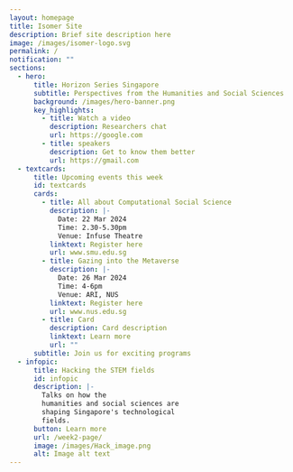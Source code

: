 ```yaml
---
layout: homepage
title: Isomer Site
description: Brief site description here
image: /images/isomer-logo.svg
permalink: /
notification: ""
sections:
  - hero:
      title: Horizon Series Singapore
      subtitle: Perspectives from the Humanities and Social Sciences
      background: /images/hero-banner.png
      key_highlights:
        - title: Watch a video
          description: Researchers chat
          url: https://google.com
        - title: speakers
          description: Get to know them better
          url: https://gmail.com
  - textcards:
      title: Upcoming events this week
      id: textcards
      cards:
        - title: All about Computational Social Science
          description: |-
            Date: 22 Mar 2024
            Time: 2.30-5.30pm
            Venue: Infuse Theatre
          linktext: Register here
          url: www.smu.edu.sg
        - title: Gazing into the Metaverse
          description: |-
            Date: 26 Mar 2024
            Time: 4-6pm
            Venue: ARI, NUS
          linktext: Register here
          url: www.nus.edu.sg
        - title: Card
          description: Card description
          linktext: Learn more
          url: ""
      subtitle: Join us for exciting programs
  - infopic:
      title: Hacking the STEM fields
      id: infopic
      description: |-
        Talks on how the
        humanities and social sciences are
        shaping Singapore's technological
        fields.
      button: Learn more
      url: /week2-page/
      image: /images/Hack_image.png
      alt: Image alt text
---
```

